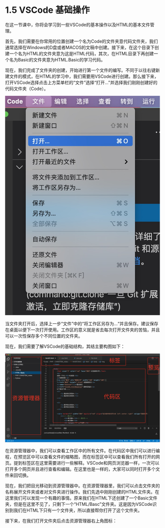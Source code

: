 # 1.5 VSCode 基础操作

在这一节课中，你将会学习到一些VSCode的基本操作以及HTML的基本文件管理。

首先，我们需要在你常用的位置创建一个名为Code的文件夹意代码文件夹，我们通常选择在Windows的D盘或者MACOS的文稿中创建。接下来，在这个目录下创建一个名为HTML的文件夹意为这是HTML代码，其次，在HTML目录下再创建一个名为Basic的文件夹意为HTML.Basic的学习代码。

现在，我们完成了文件夹的创建，开始进行第一个文件的编写。不同于以往右键新建文件的模式，在HTML的学习中，我们需要用VSCode进行创建。那么接下来，打开VSCode选择点击上方菜单栏的“文件”选择“打开...”并选择我们刚刚创建好的代码文件夹（Code）。

![](../.gitbook/assets/image%20%283%29.png)

当文件夹打开后，选择上一步“文件”中的“将工作区另存为...“并且保存。建议保存在桌面以便下一次打开使用。工作区的意义就是省去每次打开文件夹的苦恼，并且可以一次性保存多个不同位置的文件夹。

现在，我们需要了解VSCode的基础结构，其结主要构图如下：

![](../.gitbook/assets/image%20%284%29.png)

在资源管理器中，我们可以查看工作区中的所有文件。在代码区中我们可以进行编程，在预览区中可以查看文件的缩略图，而在标签区中可以查看我们所有打开的网页。提到标签区在这里需要进行一些解释。VSCode和网页浏览器一样，一次可以打开多个网页并且进行查看和编辑。在这里也是一样的，大家可以同时打开多个文件来回切换。

现在，我们把目光移动到资源管理器中。在资源管理器里，我们可以点击文件夹的名称展开文件夹或者对文件夹进行操作。我们先选中刚刚创建的HTML文件夹。在这里我们可以发现一个有趣的事情。原来我们在HTML下还创建了一个Basic文件夹，但是在这里不见了，只剩下一个“HTML/Basc”文件夹。这是因为VSCode识别到我们在HTML下只有一个文件夹，所以直接帮你打开了这个文件夹。

接下来，在我们打开文件夹后点击资源管理器右上角图标：





